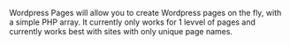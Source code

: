 Wordpress Pages will allow you to create Wordpress pages on the fly, with a simple PHP array. It currently only works for 1 levvel of pages and currently works best with sites with only unique page names.
